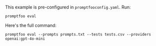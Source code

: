 This example is pre-configured in `promptfooconfig.yaml`. Run:

```
promptfoo eval
```

Here's the full command:

```
promptfoo eval --prompts prompts.txt --tests tests.csv --providers openai:gpt-4o-mini
```
